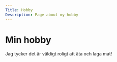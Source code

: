 ```yaml
---
Title: Hobby
Description: Page about my hobby
---
```


Min hobby
==================

Jag tycker det är väldigt roligt att äta och laga mat!
